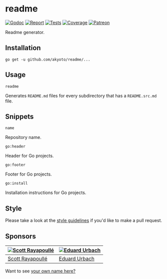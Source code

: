 # readme

[![Godoc][godoc-image]][godoc-url]
[![Report][report-image]][report-url]
[![Tests][tests-image]][tests-url]
[![Coverage][coverage-image]][coverage-url]
[![Patreon][patreon-image]][patreon-url]

Readme generator.

## Installation

```shell
go get -u github.com/akyoto/readme/...
```

## Usage

```shell
readme
```

Generates `README.md` files for every subdirectory that has a `README.src.md` file.

## Snippets

```text
name
```

Repository name.

```text
go:header
```

Header for Go projects.

```text
go:footer
```

Footer for Go projects.

```text
go:install
```

Installation instructions for Go projects.

## Style

Please take a look at the [style guidelines](https://github.com/akyoto/quality/blob/master/STYLE.md) if you'd like to make a pull request.

## Sponsors

| [![Scott Rayapoullé](https://avatars3.githubusercontent.com/u/11772084?s=70&v=4)](https://github.com/soulcramer) | [![Eduard Urbach](https://avatars2.githubusercontent.com/u/438936?s=70&v=4)](https://twitter.com/eduardurbach) |
| --- | --- |
| [Scott Rayapoullé](https://github.com/soulcramer) | [Eduard Urbach](https://eduardurbach.com) |

Want to see [your own name here?](https://www.patreon.com/eduardurbach)

[godoc-image]: https://godoc.org/github.com/akyoto/readme?status.svg
[godoc-url]: https://godoc.org/github.com/akyoto/readme
[report-image]: https://goreportcard.com/badge/github.com/akyoto/readme
[report-url]: https://goreportcard.com/report/github.com/akyoto/readme
[tests-image]: https://cloud.drone.io/api/badges/akyoto/readme/status.svg
[tests-url]: https://cloud.drone.io/akyoto/readme
[coverage-image]: https://codecov.io/gh/akyoto/readme/graph/badge.svg
[coverage-url]: https://codecov.io/gh/akyoto/readme
[patreon-image]: https://img.shields.io/badge/patreon-donate-green.svg
[patreon-url]: https://www.patreon.com/eduardurbach
